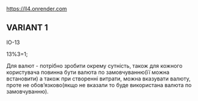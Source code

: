 https://ll4.onrender.com

## VARIANT 1

IO-13

13%3=1;

Для валют - потрібно зробити окрему сутність, також для кожного користувача повинна бути валюта по замовчуванню(її можна встановити) а також при створенні витрати, можна вказувати валюту, проте не обов’язково(якщо не вказали то буде використана валюта по замовчуванню).
